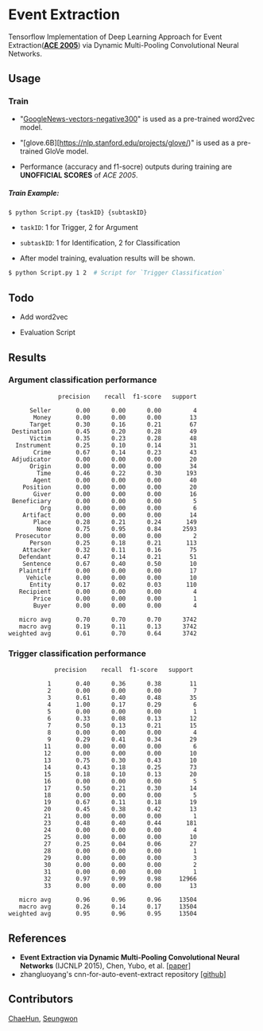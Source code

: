 # Event Extraction

Tensorflow Implementation of Deep Learning Approach for  Event Extraction([**ACE 2005**](https://catalog.ldc.upenn.edu/LDC2006T06)) via Dynamic Multi-Pooling Convolutional Neural Networks.

## Usage

### Train

* "[GoogleNews-vectors-negative300](https://code.google.com/archive/p/word2vec/)" is used as a pre-trained word2vec model.

* "[glove.6B][https://nlp.stanford.edu/projects/glove/)" is used as a pre-trained GloVe model.

* Performance (accuracy and f1-socre) outputs during training are **UNOFFICIAL SCORES** of *ACE 2005*. 

##### Train Example:
```bash
$ python Script.py {taskID} {subtaskID}
```
* `taskID`: 1 for Trigger, 2 for Argument

* `subtaskID`: 1 for Identification, 2 for Classification

* After model training, evaluation results will be shown.

```bash
$ python Script.py 1 2  # Script for `Trigger Classification`
```

## Todo 

- Add word2vec

- Evaluation Script

## Results

### Argument classification performance
```
              precision    recall  f1-score   support

      Seller       0.00      0.00      0.00         4
       Money       0.00      0.00      0.00        13
      Target       0.30      0.16      0.21        67
 Destination       0.45      0.20      0.28        49
      Victim       0.35      0.23      0.28        48
  Instrument       0.25      0.10      0.14        31
       Crime       0.67      0.14      0.23        43
 Adjudicator       0.00      0.00      0.00        20
      Origin       0.00      0.00      0.00        34
        Time       0.46      0.22      0.30       193
       Agent       0.00      0.00      0.00        40
    Position       0.00      0.00      0.00        20
       Giver       0.00      0.00      0.00        16
 Beneficiary       0.00      0.00      0.00         5
         Org       0.00      0.00      0.00         6
    Artifact       0.00      0.00      0.00        14
       Place       0.28      0.21      0.24       149
        None       0.75      0.95      0.84      2593
  Prosecutor       0.00      0.00      0.00         2
      Person       0.25      0.18      0.21       113
    Attacker       0.32      0.11      0.16        75
   Defendant       0.47      0.14      0.21        51
    Sentence       0.67      0.40      0.50        10
   Plaintiff       0.00      0.00      0.00        17
     Vehicle       0.00      0.00      0.00        10
      Entity       0.17      0.02      0.03       110
   Recipient       0.00      0.00      0.00         4
       Price       0.00      0.00      0.00         1
       Buyer       0.00      0.00      0.00         4

   micro avg       0.70      0.70      0.70      3742
   macro avg       0.19      0.11      0.13      3742
weighted avg       0.61      0.70      0.64      3742
```

### Trigger classification performance

```
             precision    recall  f1-score   support

           1       0.40      0.36      0.38        11
           2       0.00      0.00      0.00         7
           3       0.61      0.40      0.48        35
           4       1.00      0.17      0.29         6
           5       0.00      0.00      0.00         1
           6       0.33      0.08      0.13        12
           7       0.50      0.13      0.21        15
           8       0.00      0.00      0.00         4
           9       0.29      0.41      0.34        29
          11       0.00      0.00      0.00         6
          12       0.00      0.00      0.00        10
          13       0.75      0.30      0.43        10
          14       0.43      0.18      0.25        73
          15       0.18      0.10      0.13        20
          16       0.00      0.00      0.00         5
          17       0.50      0.21      0.30        14
          18       0.00      0.00      0.00         5
          19       0.67      0.11      0.18        19
          20       0.45      0.38      0.42        13
          21       0.00      0.00      0.00         1
          23       0.48      0.40      0.44       181
          24       0.00      0.00      0.00         4
          25       0.00      0.00      0.00        10
          27       0.25      0.04      0.06        27
          28       0.00      0.00      0.00         1
          29       0.00      0.00      0.00         3
          30       0.00      0.00      0.00         2
          31       0.00      0.00      0.00         1
          32       0.97      0.99      0.98     12966
          33       0.00      0.00      0.00        13

   micro avg       0.96      0.96      0.96     13504
   macro avg       0.26      0.14      0.17     13504
weighted avg       0.95      0.96      0.95     13504
```

## References

* **Event Extraction via Dynamic Multi-Pooling Convolutional Neural Networks** (IJCNLP 2015), Chen, Yubo, et al. [[paper]](https://pdfs.semanticscholar.org/ca70/480f908ec60438e91a914c1075b9954e7834.pdf)
* zhangluoyang's cnn-for-auto-event-extract repository [[github]](https://github.com/zhangluoyang/cnn-for-auto-event-extract)


## Contributors

[ChaeHun](http://nlp.kaist.ac.kr/~ddehun), [Seungwon](http://nlp.kaist.ac.kr/~swyoon)

